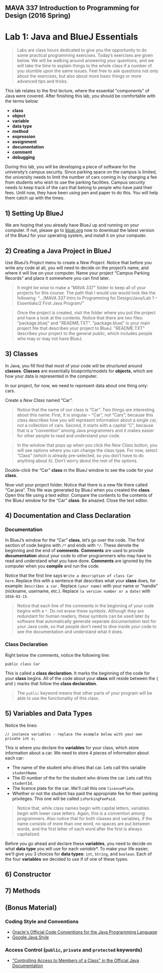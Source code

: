 ## MAVA 337 Introduction to Programming for Design  (2016 Spring)

# Lab 1: Java and BlueJ Essentials

> Labs are class hours dedicated to give you the opportunity to do some practical programming exercises. Today’s exercises are given below. We will be walking around answering your questions, and we will take the time to explain things to the whole class if a number of you stumble upon the same issues. Feel free to ask questions not only about the exercises, but also about more basic things or more advanced tips and tricks.

This lab relates to the first lecture, where the essential "components" of Java were covered. After finishing this lab, you should be comfortable with the terms below:

- **class**
- **object**
- **variable**
- **data type**
- **method**
- **expression**
- **assignment**
- **documentation**
- **comment**
- **debugging**

During this lab, you will be developing a piece of software for the university’s campus security. Since parking space on the campus is limited, the university needs to limit the number of cars coming in by charging a fee from students who wish to use the parking facilities. Campus security needs to keep track of the cars that belong to people who have paid their fees. Until now, they have been using pen and paper to do this. You will help them catch up with the times.

## 1) Setting Up BlueJ

We are hoping that you already have BlueJ up and running on your computer. If not, please go to [bluej.org](http://www.bluej.org) now to download the latest version of the BlueJ for your operating system, and install it on your computer.

## 2) Creating a Java Project in BlueJ

Use BlueJ’s *Project* menu to create a *New Project*. Notice that before you write any code at all, you will need to decide on the project’s name, and where it will live on your computer. Name your project “Campus Parking Records” and place it somewhere you can find later.

> It might be wise to make a “MAVA 337” folder to keep all of your projects for this course. The path that I would use would look like the following:
“…/MAVA 337 Intro to Programming for Design/Java/Lab 1 – Essentials/2 First Java Program/”

> Once the project is created, visit the folder where you put the project and have a look at the contents. Notice that there are two files: "package.bluej" and "README.TXT". "package.bluej" is your main project file that describes your project to BlueJ. "README.TXT" describes your project to the general public, which includes people who may or may not have BlueJ.

## 3)	Classes

In Java, you fill find that most of your code will be structured around **classes**. **Classes** are essentially blueprints/models for **objects**, which are how your data is represented in the computer.

In our project, for now, we need to represent data about one thing only: cars.

Create a *New Class* named “Car”.

> Notice that the name of  our class is “Car”. Two things are interesting about this name: First, it is singular – “Car”, not “Cars”; because this class describes how you will represent information about a single car, not a collection of cars. Second, it starts with a capital “C”, because that is a “convention” among Java programmers and it makes easier for other people to read and understand your code.

> In the window that pops up when you click the *New Class* button, you will see options where you can change the class type. For now, select “Class” (which is already pre-selected, so you don’t have to do anything about it). Don’t worry about the rest of the options.

Double-click the “Car” **class** in the BlueJ window to see the code for your **class**.

Now visit your project folder. Notice that there is a new file there called “Car.java”. This file was generated by BlueJ when you created the **class**. Open this file using a text editor. Compare the contents to the contents of the BlueJ window for the “Car” **class**. Be amazed. Close the text editor.

## 4) Documentation and Class Declaration

### Documentation

In BlueJ’s window for the “Car” **class**, let’s go over the code. The first section of code begins with `/*` and ends with `*/`. These denote the beginning and the end of **comments**. **Comments** are used to provide **documentation** about your code to other programmers who may have to read and understand what you have done. **Comments** are ignored by the computer when you **compile** and run the code.

Notice that the first line says `Write a description of class Car here.`Replace this with a sentence that describes what your **class** does, for example: `Describes a car.` Replace `(your name)` with your name or "handle" (nickname, username, etc.). Replace `(a version number or a date)` with `2016-02-15`.

> Notice that each line of the comments in the beginning of your code begins with a `*`. Do not erase these symbols. Although they are redundant for human readers, these symbols can be used later by software that automatically generate seperate documentation text for your Java code, so that people don't need to dive inside your code to see the documentation and understand what it does.

### Class Declaration

Right below the comments, notice the following line:

    public class Car

This is called a **class declaration**. It marks the beginning of the code for your **class** begins. All of the code about your **class** will reside between the `{` and `}` marks that follow the **class declaration**.

> The `public` keyword means that other parts of your program will be able to use the functionality of this class.

## 5) Variables and Data Types

Notice the lines:

    // instance variables - replace the example below with your own
    private int x;

This is where you declare the **variables** for your class, which store information about a car. We need to store 4 pieces of information about each car:

- The name of the student who drives that car. Lets call this variable `studentName`.
- The ID number of the for the student who drives the car. Lets call this `studentId`.
- The licence plate for the car. We'll call this one `licencePlate`.
- Whether or not the student has paid the appropriate fee for their parking privileges. This one will be called `isParkingFeePaid`.

> Notice that, while class names begin with capital letters, variables begin with lower case letters. Again, this is a convention among programmers. Also notice that for both classes and variables, if the name consists of more than one word, no spaces are put between words, and the first letter of each word after the first is always capitalized.

Before you go ahead and declare these **variables**, you need to decide on what **data type** you will use for each *variable**. To make your life easier, we'll give you 3 choices for **data types**: `ìnt`, `String`, and `boolean`. Each of the four **variables** we decided to use if of one of these types.

## 6) Constructor

## 7) Methods

## (Bonus Material)

### Coding Style and Conventions

- [Oracle's Official Code Conventions for the Java Programming Language](http://www.oracle.com/technetwork/java/codeconvtoc-136057.html)
- [Google Java Style](https://google.github.io/styleguide/javaguide.html)

### Access Control (`public`, `private` and `protected` keywords)

- ["Controlling Access to Members of a Class" in the Official Java Documentation](http://docs.oracle.com/javase/tutorial/java/javaOO/accesscontrol.html)